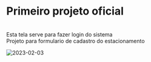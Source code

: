 <h1>Primeiro projeto oficial</h1><br>
Esta tela serve para fazer login do sistema<br>
Projeto para formulario de cadastro do estacionamento 

![2023-02-03](https://user-images.githubusercontent.com/117351991/216505156-4f32800a-7228-4fce-a99a-00fe073682c8.png)

